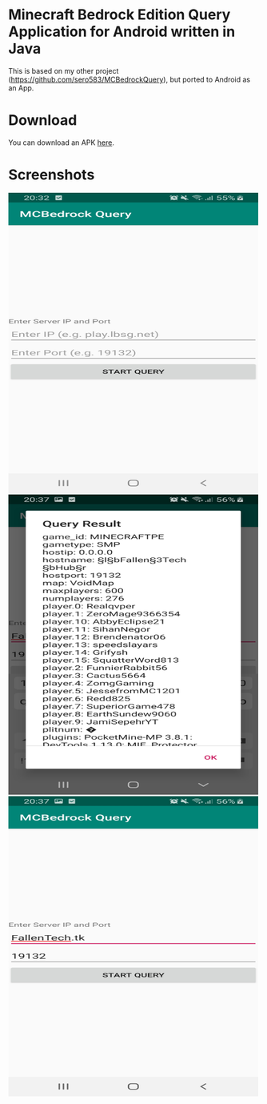 # Minecraft Bedrock Edition Query Application for Android written in Java
This is based on my other project (https://github.com/sero583/MCBedrockQuery), but ported to Android as an App.
# Download
You can download an APK [here](https://github.com/sero583/MCBedrockQuery-Android/blob/master/release/MCBedrockQuery.apk).
# Screenshots
<img src="https://github.com/sero583/MCBedrockQuery-Android/blob/master/images/screenshot_1.jpg" width="500" height="600"/>
<img src="https://github.com/sero583/MCBedrockQuery-Android/blob/master/images/screenshot_2.jpg" width="500" height="600"/>
<img src="https://github.com/sero583/MCBedrockQuery-Android/blob/master/images/screenshot_3.jpg" width="500" height="600"/>
